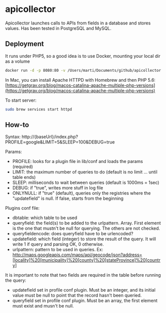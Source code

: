 apicollector
============

Apicollector launches calls to APIs from fields in a database and stores values. Has been tested in PostgreSQL and MySQL.

## Deployment
It runs under PHP5, so a good idea is to use Docker, mounting your local dir as a volume

```bash
docker run -d -p 8080:80 -v /Users/marti/Documents/github/apicollector:/var/www/html nimmis/apache-php5
```

In Mac, you can install Apache HTTPD with Homebrew and then PHP 5.6:
[https://getgrav.org/blog/macos-catalina-apache-multiple-php-versions](https://getgrav.org/blog/macos-catalina-apache-multiple-php-versions)


To start server:

```bash
sudo brew services start httpd
```

## How-to
Syntax: http://{baseUrl}/index.php?PROFILE=google&LIMIT=5&SLEEP=100&DEBUG=true

Params:
* PROFILE: looks for a plugin file in lib/conf and loads the params (required)
* LIMIT: the maximum number of queries to do (default is no limit ... until table ends)
* SLEEP: milliseconds to wait between queries (default is 1000ms = 1sec)
* DEBUG: if "true", writes more stuff in log file
* ONLYNULL: if "true" (default), queries only the registries where the "updatefield" is null. If false, starts from the beginning

Plugins conf file:
* dbtable: which table to be used
* queryfield: the field(s) to be added to the urlpattern. Array. First element is the one that mustn't be null for querying. The others are not checked.
* queryfieldencode: does queryfield have to be urlencoded?
* updatefield: which field (integer) to store the result of the query. It will write 1 if query and parsing OK, 0 otherwise.
* urlpattern: pattern to be used in queries. Ex: http://maps.googleapis.com/maps/api/geocode/json?address=[locality]%20[municipality]%20[county]%20[stateProvince]%20[country]

It is important to note that two fields are required in the table before running the query:
* updatefield set in profile conf plugin. Must be an integer, and its initial value must be null to point that the record hasn't been queried.  
* queryfield set in profile conf plugin. Must be an array, the first element must exist and musn't be null.
